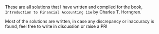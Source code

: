 These are all solutions that I have written and compiled for the book, 
`Introduction to Financial Accounting 11e` by Charles T. Horngren. 

Most of the solutions are written, in case any discrepancy or inaccuracy is found, feel free to write in discussion or raise a PR! 

